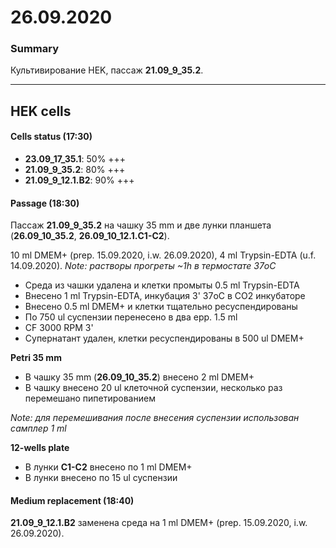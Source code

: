 26.09.2020
==========

### Summary
Культивирование HEK, пассаж **21.09_9_35.2**.

---

## HEK cells
#### Cells status (17:30)

- **23.09_17_35.1**: 50% +++
- **21.09_9_35.2**: 80% +++
- **21.09_9_12.1.B2**: 90% +++

#### Passage (18:30)
Пассаж **21.09_9_35.2** на чашку 35 mm и две лунки планшета (**26.09_10_35.2**, **26.09_10_12.1.C1-C2**).

10 ml DMEM+ (prep. 15.09.2020, i.w. 26.09.2020), 4 ml Trypsin-EDTA (u.f. 14.09.2020).
*Note: растворы прогреты \~1h в термостате 37oC*

- Среда из чашки удалена и клетки промыты 0.5 ml Trypsin-EDTA
- Внесено 1 ml Trypsin-EDTA, инкубация 3' 37oC в CO2 инкубаторе
- Внесено 0.5 ml DMEM+ и клетки тщательно ресуспендированы
- По 750 ul суспензии перенесено в два epp. 1.5 ml
- CF 3000 RPM 3'
- Супернатант удален, клетки ресуспендированы в 500 ul DMEM+

**Petri 35 mm**
- В чашку 35 mm (**26.09_10_35.2**) внесено 2 ml DMEM+
- В чашку внесено 20 ul клеточной суспензии, несколько раз перемешано пипетированием 

*Note: для перемешивания после внесения суспензии использован самплер 1 ml*

**12-wells plate**
- В лунки **C1-C2** внесено по 1 ml DMEM+
- В лунки внесено по 15 ul суспензии

#### Medium replacement (18:40)
**21.09_9_12.1.B2** заменена среда на 1 ml DMEM+ (prep. 15.09.2020, i.w. 26.09.2020).
